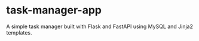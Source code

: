 # task-manager-app
A simple task manager built with Flask and FastAPI using MySQL and Jinja2 templates.
